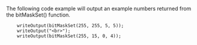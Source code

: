 The following code example will output an example numbers returned from the bitMaskSet() function.

```luceescript+trycf
    writeOutput(bitMaskSet(255, 255, 5, 5));
    writeOutput("<br>");
    writeOutput(bitMaskSet(255, 15, 0, 4));
```
